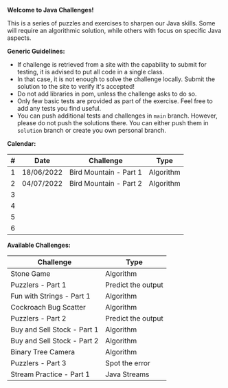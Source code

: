 **Welcome to Java Challenges!**

This is a series of puzzles and exercises to sharpen our Java skills. Some will require an algorithmic solution, while
others with focus on specific Java aspects.

**Generic Guidelines:**

- If challenge is retrieved from a site with the capability to submit for testing, it is advised to put all code in a
  single class.
- In that case, it is not enough to solve the challenge locally. Submit the solution to the site to verify it's
  accepted!
- Do not add libraries in pom, unless the challenge asks to do so.
- Only few basic tests are provided as part of the exercise. Feel free to add any tests you find useful.
- You can push additional tests and challenges in `main` branch. However, please do not push the solutions there. You
  can either push them in `solution` branch or create you own personal branch.

**Calendar:**

| #   | Date       | Challenge                   | Type            |
|-----|------------|-----------------------------|-----------------|
| 1   | 18/06/2022 | Bird Mountain - Part 1      | Algorithm       |
| 2   | 04/07/2022 | Bird Mountain - Part 2      | Algorithm       |
| 3   |            |                             |                 |
| 4   |            |                             |                 |
| 5   |            |                             |                 |
| 6   |            |                             |                 |

**Available Challenges:**

| Challenge                   | Type               |
|-----------------------------|--------------------|
| Stone Game                  | Algorithm          |
| Puzzlers - Part 1           | Predict the output |
| Fun with Strings - Part 1   | Algorithm          |
| Cockroach Bug Scatter       | Algorithm          |
| Puzzlers - Part 2           | Predict the output |
| Buy and Sell Stock - Part 1 | Algorithm          |
| Buy and Sell Stock - Part 2 | Algorithm          |
| Binary Tree Camera          | Algorithm          |
| Puzzlers - Part 3           | Spot the error     | 
| Stream Practice - Part 1    | Java Streams       | 